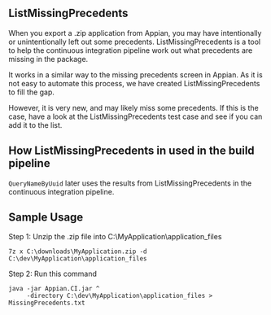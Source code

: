 ListMissingPrecedents
-------------------------

When you export a .zip application from
Appian, you may have intentionally or unintentionally
left out some precedents. ListMissingPrecedents is
a tool to help the continuous integration pipeline
work out what precedents are missing in the package.

It works in a similar way to the missing precedents
screen in Appian. As it is not easy to automate this
process, we have created ListMissingPrecedents to fill
the gap.

However, it is very new, and may likely miss some
precedents. If this is the case, have a look at the 
ListMissingPrecedents test case and see if you can
add it to the list.

How ListMissingPrecedents in used in the build pipeline
--------------------------------------------------

`QueryNameByUuid` later uses the results from 
ListMissingPrecedents in the continuous integration
pipeline.

Sample Usage
------------------

Step 1: Unzip the .zip file into C:\MyApplication\application_files

    7z x C:\downloads\MyApplication.zip -d C:\dev\MyApplication\application_files

Step 2: Run this command

    java -jar Appian.CI.jar ^
         -directory C:\dev\MyApplication\application_files > MissingPrecedents.txt



